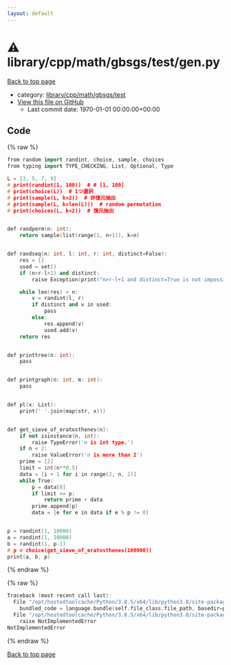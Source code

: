 ```yaml
---
layout: default
---
```


<!-- mathjax config similar to math.stackexchange -->
<script type="text/javascript" async
  src="https://cdnjs.cloudflare.com/ajax/libs/mathjax/2.7.5/MathJax.js?config=TeX-MML-AM_CHTML">
</script>
<script type="text/x-mathjax-config">
  MathJax.Hub.Config({
    TeX: { equationNumbers: { autoNumber: "AMS" }},
    tex2jax: {
      inlineMath: [ ['$','$'] ],
      processEscapes: true
    },
    "HTML-CSS": { matchFontHeight: false },
    displayAlign: "left",
    displayIndent: "2em"
  });
</script>

<script type="text/javascript" src="https://cdnjs.cloudflare.com/ajax/libs/jquery/3.4.1/jquery.min.js"></script>
<script src="https://cdn.jsdelivr.net/npm/jquery-balloon-js@1.1.2/jquery.balloon.min.js" integrity="sha256-ZEYs9VrgAeNuPvs15E39OsyOJaIkXEEt10fzxJ20+2I=" crossorigin="anonymous"></script>
<script type="text/javascript" src="../../../../../../assets/js/copy-button.js"></script>
<link rel="stylesheet" href="../../../../../../assets/css/copy-button.css" />


# :warning: library/cpp/math/gbsgs/test/gen.py

<a href="../../../../../../index.html">Back to top page</a>

* category: <a href="../../../../../../index.html#b56b2b4e7d078f2c23c623d57c0b229e">library/cpp/math/gbsgs/test</a>
* <a href="{{ site.github.repository_url }}/blob/master/library/cpp/math/gbsgs/test/gen.py">View this file on GitHub</a>
    - Last commit date: 1970-01-01 00:00:00+00:00




## Code

<a id="unbundled"></a>
{% raw %}
```cpp
from random import randint, choice, sample, choices
from typing import TYPE_CHECKING, List, Optional, Type

L = [3, 5, 7, 9]
# print(randint(1, 100))  # # [1, 100]
# print(choice(L))  # 1つ選択
# print(sample(L, k=2))  # 非復元抽出
# print(sample(L, k=len(L)))  # random permutation
# print(choices(L, k=2))  # 復元抽出


def randperm(n: int):
    return sample(list(range(1, n+1)), k=n)


def randseq(n: int, l: int, r: int, distinct=False):
    res = []
    used = set()
    if (n>r-l+1) and distinct:
        raise Exception(print("n>r-l+1 and distinct=True is not impossible"))

    while len(res) < n:
        v = randint(l, r)
        if distinct and v in used:
            pass
        else:
            res.append(v)
            used.add(v)
    return res


def printtree(n: int):
    pass


def printgraph(n: int, m: int):
    pass


def pl(x: List):
    print(' '.join(map(str, x)))


def get_sieve_of_eratosthenes(n):
    if not isinstance(n, int):
        raise TypeError('n is int type.')
    if n < 2:
        raise ValueError('n is more than 2')
    prime = [2]
    limit = int(n**0.5)
    data = [i + 1 for i in range(2, n, 2)]
    while True:
        p = data[0]
        if limit <= p:
            return prime + data
        prime.append(p)
        data = [e for e in data if e % p != 0]


p = randint(1, 10000)
a = randint(1, 10000)
b = randint(1, p-1)
# p = choice(get_sieve_of_eratosthenes(100000))
print(a, b, p)

```
{% endraw %}

<a id="bundled"></a>
{% raw %}
```cpp
Traceback (most recent call last):
  File "/opt/hostedtoolcache/Python/3.8.5/x64/lib/python3.8/site-packages/onlinejudge_verify/docs.py", line 349, in write_contents
    bundled_code = language.bundle(self.file_class.file_path, basedir=pathlib.Path.cwd())
  File "/opt/hostedtoolcache/Python/3.8.5/x64/lib/python3.8/site-packages/onlinejudge_verify/languages/python.py", line 84, in bundle
    raise NotImplementedError
NotImplementedError

```
{% endraw %}

<a href="../../../../../../index.html">Back to top page</a>

